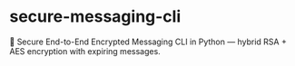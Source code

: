 # secure-messaging-cli
🔐 Secure End-to-End Encrypted Messaging CLI in Python — hybrid RSA + AES encryption with expiring messages.
